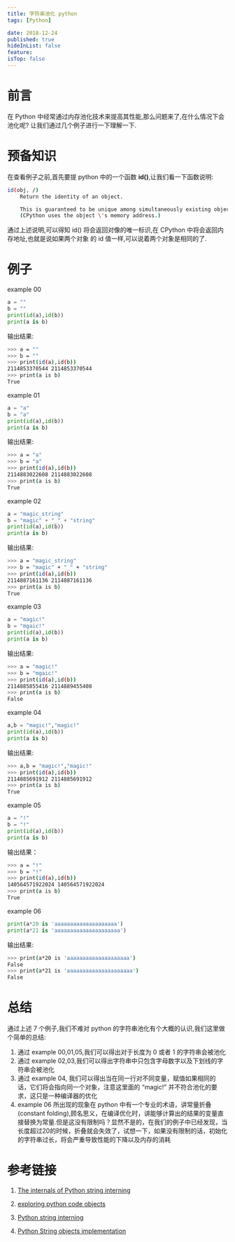 ```yaml
---
title: 字符串池化 python
tags: [Python]

date: 2018-12-24
published: true
hideInList: false
feature: 
isTop: false
---
```







# 前言

在 Python 中经常通过内存池化技术来提高其性能,那么问题来了,在什么情况下会池化呢? 让我们通过几个例子进行一下理解一下.

# 预备知识

在查看例子之前,首先要提 python 中的一个函数 **id()**,让我们看一下函数说明:

```bash
id(obj, /)
    Return the identity of an object.

    This is guaranteed to be unique among simultaneously existing objects.
    (CPython uses the object \'s memory address.)
```

通过上述说明,可以得知 id() 将会返回对像的唯一标识,在 CPython 中将会返回内存地址,也就是说如果两个对象 的 id 值一样,可以说着两个对象是相同的了.

# 例子

example 00

```python
a = ""
b = ""
print(id(a),id(b))
print(a is b)
```

输出结果:

```bash
>>> a = ""
>>> b = ""
>>> print(id(a),id(b))
2114853370544 2114853370544
>>> print(a is b)
True
```

example 01

```python
a = "a"
b = "a"
print(id(a),id(b))
print(a is b)
```

输出结果:

```bash
>>> a = "a"
>>> b = "a"
>>> print(id(a),id(b))
2114883022608 2114883022608
>>> print(a is b)
True
```

example 02

```python
a = "magic_string"
b = "magic" + "_" + "string"
print(id(a),id(b))
print(a is b)
```

输出结果:

```bash
>>> a = "magic_string"
>>> b = "magic" + "_" + "string"
>>> print(id(a),id(b))
2114887161136 2114887161136
>>> print(a is b)
True
```

example 03

```python
a = "magic!"
b = "mgaic!"
print(id(a),id(b))
print(a is b)
```

输出结果:

```bash
>>> a = "magic!"
>>> b = "mgaic!"
>>> print(id(a),id(b))
2114885855416 2114889455408
>>> print(a is b)
False
```

example 04

```python
a,b = "magic!","magic!"
print(id(a),id(b))
print(a is b)
```

输出结果:

```bash
>>> a,b = "magic!","magic!"
>>> print(id(a),id(b))
2114885691912 2114885691912
>>> print(a is b)
True
```

example 05

```python
a = "!"
b = "!"
print(id(a),id(b))
print(a is b)
```

输出结果：

```bash
>>> a = "!"
>>> b = "!"
>>> print(id(a),id(b))
140564571922024 140564571922024
>>> print(a is b)
True

```

example 06

```python
print(a*20 is 'aaaaaaaaaaaaaaaaaaaa')
print(a*21 is 'aaaaaaaaaaaaaaaaaaaaa')
```

输出结果:

```bash
>>> print(a*20 is 'aaaaaaaaaaaaaaaaaaaa')
False
>>> print(a*21 is 'aaaaaaaaaaaaaaaaaaaaa')
False
```

# 总结

通过上述 7 个例子,我们不难对 python 的字符串池化有个大概的认识,我们这里做个简单的总结:

1. 通过 example 00,01,05,我们可以得出对于长度为 0 或者 1 的字符串会被池化
2. 通过 example 02,03,我们可以得出字符串中只包含字母数字以及下划线的字符串会被池化
3. 通过 example 04, 我们可以得出当在同一行对不同变量，赋值如果相同的话，它们将会指向同一个对象，注意这里面的 “magic!” 并不符合池化的要求，这只是一种编译器的优化
4. example 06 所出现的现象在 python 中有一个专业的术语，讲常量折叠(constant folding),顾名思义，在编译优化时，讲能够计算出的结果的变量直接替换为常量.但是这没有限制吗？显然不是的，在我们的例子中已经发现，当长度超过20的时候，折叠就会失效了，试想一下，如果没有限制的话，初始化的字符串过长，将会严重导致性能的下降以及内存的消耗


# 参考链接

1. [The internals of Python string interning](http://guilload.com/python-string-interning/)

2. [exploring python code objects](https://late.am/post/2012/03/26/exploring-python-code-objects.html)

3. [Python string interning](https://stackoverflow.com/questions/15541404/python-string-interning)

4. [Python String objects implementation](http://www.laurentluce.com/posts/python-string-objects-implementation/)
